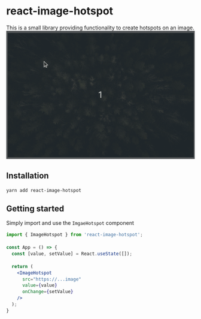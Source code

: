 # react-image-hotspot
This is a small library providing functionality to create hotspots on an image.
![Demo](./videos/demo.gif)

## Installation
```
yarn add react-image-hotspot
```

## Getting started
Simply import and use the `ImgaeHotspot` component
```jsx
import { ImageHotspot } from 'react-image-hotspot';

const App = () => {
  const [value, setValue] = React.useState([]);

  return (
    <ImageHotspot
      src="https://...image"
      value={value}
      onChange={setValue}
    />
  );
}
```